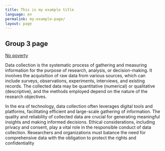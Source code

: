 ```yaml
---
title: This is my example title
language: en
permalink: my-example-page/
layout: page
---
```


## Group 3 page

[No poverty]("https://kenya-sdg-group-3.github.io/site/1/")

Data collection is the systematic process of gathering and measuring information for the purpose of research, analysis, or decision-making. It involves the acquisition of raw data from various sources, which can include surveys, observations, experiments, interviews, and existing records. The collected data may be quantitative (numerical) or qualitative (descriptive), and the methods employed depend on the nature of the research objectives.

In the era of technology, data collection often leverages digital tools and platforms, facilitating efficient and large-scale gathering of information. The quality and reliability of collected data are crucial for generating meaningful insights and making informed decisions. Ethical considerations, including privacy and consent, play a vital role in the responsible conduct of data collection. Researchers and organizations must balance the need for comprehensive data with the obligation to protect the rights and confidentiality
